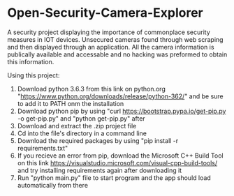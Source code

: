 # Open-Security-Camera-Explorer

A security project displaying the importance of commonplace security measures in IOT devices. Unsecured cameras found through web scraping and then displayed through an application. All the camera information is publically available and accessable and no hacking was preformed to obtain this information.


Using this project:
1. Download python 3.6.3 from this link on python.org "https://www.python.org/downloads/release/python-362/" and be sure to add it to PATH onm the installation
3. Download python pip by using "curl https://bootstrap.pypa.io/get-pip.py -o get-pip.py" and "python get-pip.py" after
4. Download and extract the .zip project file
5. Cd into the file's directory in a command line
6. Download the required packages by using "pip install -r requirements.txt"
7. If you recieve an error from pip, download the Microsoft C++ Build Tool on this link https://visualstudio.microsoft.com/visual-cpp-build-tools/ and try installing requirements again after downloading it
8. Run "python main.py" file to start program and the app should load automatically from there
